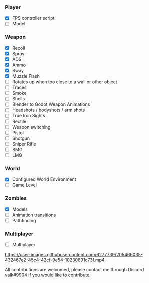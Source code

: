 ### Player
- [x] FPS controller script
- [ ] Model

### Weapon
- [x] Recoil
- [x] Spray
- [x] ADS
- [x] Ammo
- [x] Sway
- [x] Muzzle Flash
- [ ] Rotates up when too close to a wall or other object
- [ ] Traces
- [ ] Smoke
- [ ] Shells
- [ ] Blender to Godot Weapon Animations
- [ ] Headshots / bodyshots / arm shots
- [ ] True Iron Sights
- [ ] Rectile
- [ ] Weapon switching
- [ ] Pistol
- [ ] Shotgun
- [ ] Sniper Rifle
- [ ] SMG
- [ ] LMG

### World
- [x] Configured World Environment
- [ ] Game Level

### Zombies
- [x] Models
- [ ] Animation transitions
- [ ] Pathfinding

### Multiplayer
- [ ] Multiplayer

https://user-images.githubusercontent.com/6277739/205466035-432467e2-45c4-42cf-9e54-10230891c73f.mp4

All contributions are welcomed, please contact me through Discord valk#9904 if you would like to contribute.

